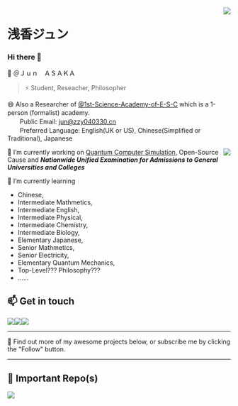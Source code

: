 <a href="#">
<img align="right" src="https://github-readme-stats.vercel.app/api?username=JunASAKA&show_icons=true&hide_border=true&icon_color=000&title_color=000&include_all_commits_disable=false&custom_title=Hi_there~&count_private=true">
</a>

# 浅香ジュン

### Hi there 👋
💬 ＠Ｊｕｎ　ＡＳＡＫＡ
> ⚡ Student, Reseacher, Philosopher

😄 Also a Researcher of [@1st-Science-Academy-of-E-S-C](https://github.com/1st-Science-Academy-of-E-S-C) which is a 1-person (formalist) academy.　<br />
　　Public Email: jun@zzy040330.cn<br />
　　Preferred Language: English(UK or US), Chinese(Simplified or Traditional), Japanese

<a href="#">
<img align="right" src="https://github-readme-stats.vercel.app/api/top-langs?username=JunASAKA&hide_border=true&title_color=000&layout=compact">
</a>

🔭 I’m currently working on [Quantum Computer Simulation](https://github.com/1st-Science-Academy-of-E-S-C/QuanComSim), Open-Source Cause and ***Nationwide Unified Examination for Admissions to General Universities and Colleges***

🌱 I’m currently learning 
* Chinese,
* Intermediate Mathmetics,
* Intermediate English,
* Intermediate Physical,
* Intermediate Chemistry,
* Intermediate Biology,
* Elementary Japanese,
* Senior Mathmetics,
* Senior Electricity,
* Elementary Quantum Mechanics,
* Top-Level??? Philosophy???
* ......


## 📫 Get in touch

[![](https://img.shields.io/badge/-blog.zzy040330.cn-4d4d4d?style=flat-square&logo=Bloglovin&logoColor=fff)](https://blog.zzy040330.cn)[![](https://img.shields.io/badge/-JunASAKA-00a1d6?style=flat-square&logo=bilibili&logoColor=fff)](https://space.bilibili.com/674755428)[![](https://img.shields.io/badge/-JunASAKA-f59812?style=flat-square&logo=xda-developers&logoColor=white&labelColor=f59812)](https://forum.xda-developers.com/m/jun.11429065/)

----

🤔 Find out more of my awesome projects below, or subscribe me by clicking the "Follow" button.

----

## 👯 Important Repo(s)


<a href="https://github.com/1st-Science-Academy-of-E-S-C/QuanComSim">
  <img align="left" src="https://github-readme-stats.vercel.app/api/pin/?username=1st-Science-Academy-of-E-S-C&repo=QuanComSim&show_owner=true" />
</a>




<!--
**JunASAKA/JunASAKA** is a ✨ _special_ ✨ repository because its `README.md` (this file) appears on your GitHub profile.

Here are some ideas to get you started:

- 🔭 I’m currently working on ...
- 🌱 I’m currently learning ...
- 👯 I’m looking to collaborate on ...
- 🤔 I’m looking for help with ...
- 💬 Ask me about ...
- 📫 How to reach me: ...
- 😄 Pronouns: ...
- ⚡ Fun fact: ...
-->

